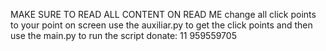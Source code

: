 MAKE SURE TO READ ALL CONTENT ON READ ME
change all click points to your point on screen
use the auxiliar.py to get the click points
and then use the main.py to run the script
donate: 11 959559705
